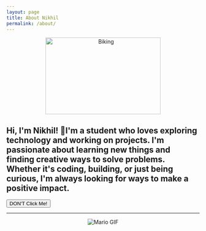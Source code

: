 ```yaml
---
layout: page
title: About Nikhil
permalink: /about/
---
```

<center><body><img src="https://www.discovertasmania.com.au/siteassets/experiences/mountain-bike-networks/135403-2.jpg?resize=b_9pZkeIafq_pT_XmB8PWsZYcA0TymG1kz9P9LwMYpFjNeeC8flBNeEzqEkceDz1" width="300" height="200" alt="Biking"></body></center>

<h2>Hi, I'm Nikhil! 🚀I'm a student who loves exploring technology and working on projects. 
I'm passionate about learning new things and finding creative ways to solve problems. 
Whether it's coding, building, or just being curious, I'm always looking for ways to make a positive impact.</h2>
<html lang="en">
<head>
    <meta charset="UTF-8">
    <meta name="viewport" content="width=device-width, initial-scale=1.0">
    <title>Simple JavaScript Alert</title>
</head>
<body>
    <button onclick="alert('I KNEW YOU WOULD!')">DON'T Click Me!</button>
</body>
</html>
<hr>
<center><left><body><img src="{{site.baseurl}}/images/dance-happy.gif" alt="Mario GIF"></body></left></center>